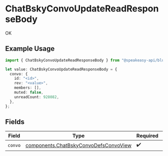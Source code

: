 # ChatBskyConvoUpdateReadResponseBody

OK

## Example Usage

```typescript
import { ChatBskyConvoUpdateReadResponseBody } from "@speakeasy-api/bluesky/models/operations";

let value: ChatBskyConvoUpdateReadResponseBody = {
  convo: {
    id: "<id>",
    rev: "<value>",
    members: [],
    muted: false,
    unreadCount: 928082,
  },
};
```

## Fields

| Field                                                                                          | Type                                                                                           | Required                                                                                       | Description                                                                                    |
| ---------------------------------------------------------------------------------------------- | ---------------------------------------------------------------------------------------------- | ---------------------------------------------------------------------------------------------- | ---------------------------------------------------------------------------------------------- |
| `convo`                                                                                        | [components.ChatBskyConvoDefsConvoView](../../models/components/chatbskyconvodefsconvoview.md) | :heavy_check_mark:                                                                             | N/A                                                                                            |